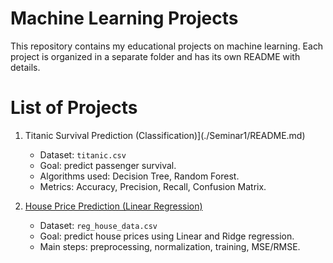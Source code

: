 # Machine Learning Projects
This repository contains my educational projects on machine learning.
Each project is organized in a separate folder and has its own README with details.

# List of Projects
1. Titanic Survival Prediction (Classification)](./Seminar1/README.md)
   - Dataset: `titanic.csv`
   - Goal: predict passenger survival.
   - Algorithms used: Decision Tree, Random Forest.
   - Metrics: Accuracy, Precision, Recall, Confusion Matrix.

2. [House Price Prediction (Linear Regression)](./Seminar2/README.md)
   - Dataset: `reg_house_data.csv`
   - Goal: predict house prices using Linear and Ridge regression.
   - Main steps: preprocessing, normalization, training, MSE/RMSE.

